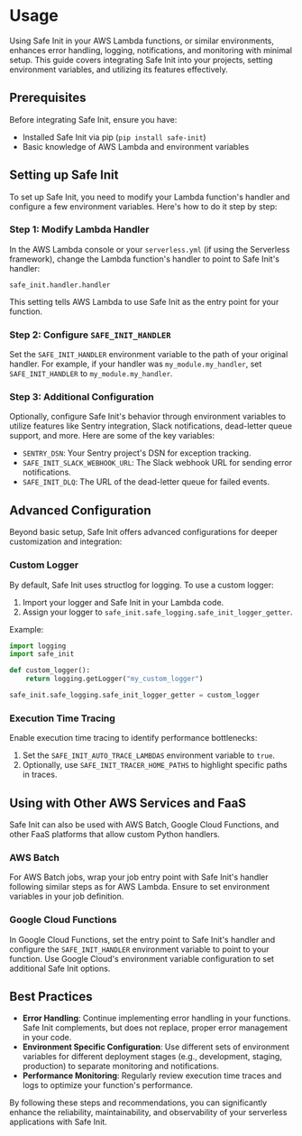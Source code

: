 # Usage

Using Safe Init in your AWS Lambda functions, or similar environments, enhances error handling, logging, notifications, and monitoring with minimal setup. This guide covers integrating Safe Init into your projects, setting environment variables, and utilizing its features effectively.

## Prerequisites

Before integrating Safe Init, ensure you have:

- Installed Safe Init via pip (`pip install safe-init`)
- Basic knowledge of AWS Lambda and environment variables

## Setting up Safe Init

To set up Safe Init, you need to modify your Lambda function's handler and configure a few environment variables. Here's how to do it step by step:

### Step 1: Modify Lambda Handler

In the AWS Lambda console or your `serverless.yml` (if using the Serverless framework), change the Lambda function's handler to point to Safe Init's handler:

```plaintext
safe_init.handler.handler
```

This setting tells AWS Lambda to use Safe Init as the entry point for your function.

### Step 2: Configure `SAFE_INIT_HANDLER`

Set the `SAFE_INIT_HANDLER` environment variable to the path of your original handler. For example, if your handler was `my_module.my_handler`, set `SAFE_INIT_HANDLER` to `my_module.my_handler`.

### Step 3: Additional Configuration

Optionally, configure Safe Init's behavior through environment variables to utilize features like Sentry integration, Slack notifications, dead-letter queue support, and more. Here are some of the key variables:

- `SENTRY_DSN`: Your Sentry project's DSN for exception tracking.
- `SAFE_INIT_SLACK_WEBHOOK_URL`: The Slack webhook URL for sending error notifications.
- `SAFE_INIT_DLQ`: The URL of the dead-letter queue for failed events.

## Advanced Configuration

Beyond basic setup, Safe Init offers advanced configurations for deeper customization and integration:

### Custom Logger

By default, Safe Init uses structlog for logging. To use a custom logger:

1. Import your logger and Safe Init in your Lambda code.
2. Assign your logger to `safe_init.safe_logging.safe_init_logger_getter`.

Example:

```python
import logging
import safe_init

def custom_logger():
    return logging.getLogger("my_custom_logger")

safe_init.safe_logging.safe_init_logger_getter = custom_logger
```

### Execution Time Tracing

Enable execution time tracing to identify performance bottlenecks:

1. Set the `SAFE_INIT_AUTO_TRACE_LAMBDAS` environment variable to `true`.
2. Optionally, use `SAFE_INIT_TRACER_HOME_PATHS` to highlight specific paths in traces.

## Using with Other AWS Services and FaaS

Safe Init can also be used with AWS Batch, Google Cloud Functions, and other FaaS platforms that allow custom Python handlers.

### AWS Batch

For AWS Batch jobs, wrap your job entry point with Safe Init's handler following similar steps as for AWS Lambda. Ensure to set environment variables in your job definition.

### Google Cloud Functions

In Google Cloud Functions, set the entry point to Safe Init's handler and configure the `SAFE_INIT_HANDLER` environment variable to point to your function. Use Google Cloud's environment variable configuration to set additional Safe Init options.

## Best Practices

- **Error Handling**: Continue implementing error handling in your functions. Safe Init complements, but does not replace, proper error management in your code.
- **Environment Specific Configuration**: Use different sets of environment variables for different deployment stages (e.g., development, staging, production) to separate monitoring and notifications.
- **Performance Monitoring**: Regularly review execution time traces and logs to optimize your function's performance.

By following these steps and recommendations, you can significantly enhance the reliability, maintainability, and observability of your serverless applications with Safe Init.
